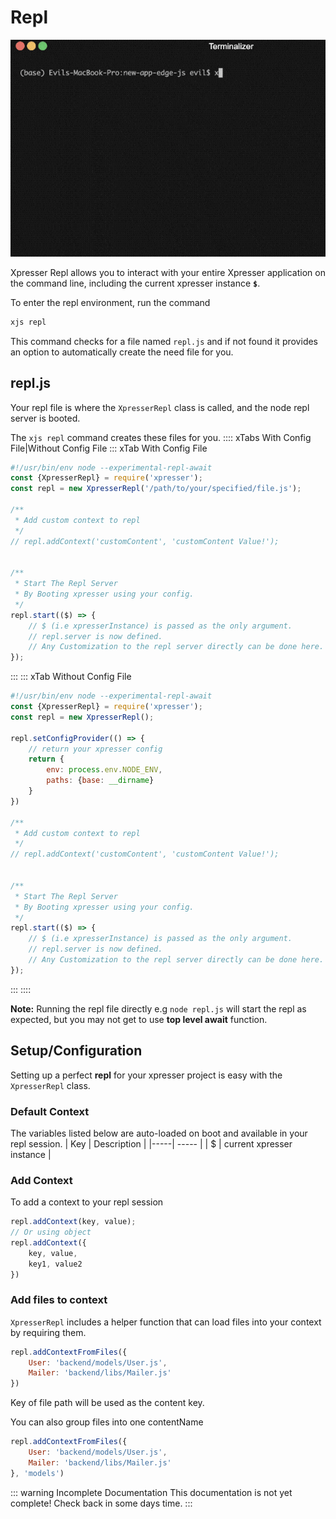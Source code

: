 # Repl
<div style="text-align:center">
<img alt="Xpresser Repl" src="./../images/cli/repl.gif"/>
</div>

Xpresser Repl allows you to interact with your entire Xpresser application on the command line, including the current xpresser instance **`$`**. 

To enter the repl environment, run the command
```sh
xjs repl
```

This command checks for a file named `repl.js` and if not found it provides an option to automatically create the need file for you.

## repl.js
Your repl file is where the `XpresserRepl` class is called, and the node repl server is booted.

The `xjs repl` command creates these files for you.
:::: xTabs With Config File|Without Config File
::: xTab With Config File
```javascript
#!/usr/bin/env node --experimental-repl-await
const {XpresserRepl} = require('xpresser');
const repl = new XpresserRepl('/path/to/your/specified/file.js');

/**
 * Add custom context to repl
 */
// repl.addContext('customContent', 'customContent Value!');


/**
 * Start The Repl Server
 * By Booting xpresser using your config.
 */
repl.start(($) => {
    // $ (i.e xpresserInstance) is passed as the only argument.
    // repl.server is now defined.
    // Any Customization to the repl server directly can be done here.
});
```
:::
::: xTab Without Config File
```javascript
#!/usr/bin/env node --experimental-repl-await
const {XpresserRepl} = require('xpresser');
const repl = new XpresserRepl();

repl.setConfigProvider(() => {
    // return your xpresser config
    return {
        env: process.env.NODE_ENV,
        paths: {base: __dirname}
    }
})

/**
 * Add custom context to repl
 */
// repl.addContext('customContent', 'customContent Value!');


/**
 * Start The Repl Server
 * By Booting xpresser using your config.
 */
repl.start(($) => {
    // $ (i.e xpresserInstance) is passed as the only argument.
    // repl.server is now defined.
    // Any Customization to the repl server directly can be done here.
});
```
:::
::::

**Note:** Running the repl file directly e.g `node repl.js` will start the repl as expected, but you may not get to use **top level await** function.

## Setup/Configuration
Setting up a perfect **repl** for your xpresser project is easy with the `XpresserRepl` class.

### Default Context
The variables listed below are auto-loaded on boot and available in your repl session.
| Key | Description |
|-----| ----- |
| $  | current xpresser instance |

### Add Context
To add a context to your repl session
```javascript
repl.addContext(key, value);
// Or using object
repl.addContext({
    key, value,
    key1, value2
})
```

### Add files to context
`XpresserRepl` includes a helper function that can load files into your context by requiring them.
```javascript
repl.addContextFromFiles({
    User: 'backend/models/User.js',
    Mailer: 'backend/libs/Mailer.js'
})
```
Key of file path will be used as the content key.

You can also group files into one contentName
```javascript
repl.addContextFromFiles({
    User: 'backend/models/User.js',
    Mailer: 'backend/libs/Mailer.js'
}, 'models')
```


::: warning Incomplete Documentation
This documentation is not yet complete! Check back in some days time.
:::